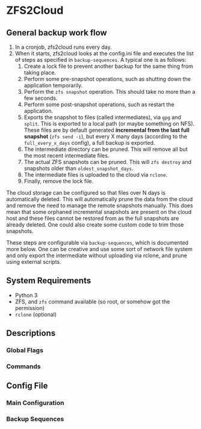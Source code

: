 ZFS2Cloud
=========

General backup work flow
------------------------

1. In a cronjob, zfs2cloud runs every day.
2. When it starts, zfs2cloud looks at the config.ini file and executes the list
   of steps as specified in `backup-sequences`. A typical one is as follows:
   1. Create a lock file to prevent another backup for the same thing from
      taking place.
   2. Perform some pre-snapshot operations, such as shutting down the
      application temporarily.
   3. Perform the `zfs snapshot` operation. This should take no more than a few
      seconds.
   4. Perform some post-snapshot operations, such as restart the application.
   5. Exports the snapshot to files (called intermediates), via `gpg` and
      `split`. This is exported to a local path (or maybe something on NFS).
      These files are by default generated **incremental from the last full
      snapshot** (`zfs send -i`), but every X many days (according to the
      `full_every_x_days` config), a full backup is exported.
   6. The intermediate directory can be pruned. This will remove all but the
      most recent intermediate files.
   7. The actual ZFS snapshots can be pruned. This will `zfs destroy` and
      snapshots older than `oldest_snapshot_days`.
   8. The intermediate files is uploaded to the cloud via `rclone`.
   9. Finally, remove the lock file.

The cloud storage can be configured so that files over N days is automatically
deleted. This will automatically prune the data from the cloud and remove the
need to manage the remote snapshots manually. This does mean that some orphaned
incremental snapshots are present on the cloud host and these files cannot be
restored from as the full snapshots are already deleted. One could also create
some custom code to trim those snapshots.

These steps are configurable via `backup-sequences`, which is documented more
below. One can be creative and use some sort of network file system and only
export the intermediate without uploading via rclone, and prune using external
scripts.

System Requirements
-------------------

- Python 3
- ZFS, and `zfs` command available (so root, or somehow got the permission)
- `rclone` (optional)

Descriptions
------------

### Global Flags ###

### Commands ###

Config File
-----------

### Main Configuration ###

### Backup Sequences ###
